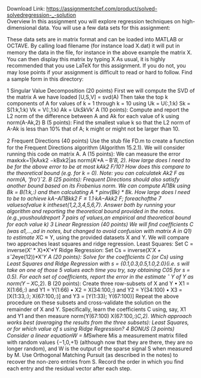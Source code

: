 Download Link: https://assignmentchef.com/product/solved-solvedregression-_-solution
<br>
Overview In this assignment you will explore regression techniques on high-dimensional data. You will use a few data sets for this assignment:

These data sets are in matrix format and can be loaded into MATLAB or OCTAVE. By calling load filename (for instance load X.dat) it will put in memory the data in the ﬁle, for instance in the above example the matrix X. You can then display this matrix by typing X As usual, it is highly recommended that you use LaTeX for this assignment. If you do not, you may lose points if your assignment is difﬁcult to read or hard to follow. Find a sample form in this directory:

1 Singular Value Decomposition (20 points) First we will compute the SVD of the matrix A we have loaded [U,S,V] = svd(A) Then take the top k components of A for values of k = 1 through k = 10 using Uk = U(:,1:k) Sk = S(1:k,1:k) Vk = V(:,1:k) Ak = Uk*Sk*Vk’ A (10 points): Compute and report the L2 norm of the difference between A and Ak for each value of k using norm(A-Ak,2) B (5 points): Find the smallest value k so that the L2 norm of A-Ak is less than 10% that of A; k might or might not be larger than 10.

2 Frequent Directions (40 points) Use the stub ﬁle FD.m to create a function for the Frequent Directions algorithm (Algorithm 15.2.1). We will consider running this code on matrix A. A (15 points): We can measure the error maxkxk=1|kAxk2 −kBxk2|as norm(A’*A – B’*B, 2). How large does l need to be for the above error to be at most kAk2 F/10? How does this compare to the theoretical bound (e.g. for k = 0). Note: you can calculatek Ak2 F as norm(A, ’fro’)ˆ2. B (25 points): Frequent Directions should also satisfy another bound based on its Frobenius norm. We can compute AΠBk using Bk = B(1:k,:) and then calculating A * pinv(Bk) * Bk. How large does l need to be to achieve kA−AΠBkk2 F ≤ 1.1·kA−Akk2 F; foreachofthe 7 valuesofvalue k intheset{1,2,3,4,5,6,7}. Answer both by running your algorithm and reporting the theoretical bound provided in the notes. (e.g.,youshouldreport 7 pairs of values,an empirical and theoretical bound for each value k) 3 Linear Regression (40 points) We will ﬁnd coefﬁcients C (was a1,…,ad in notes, but changed to avoid confusion with matrix A in Q1) to estimate X*C ≈ Y, using the provided datasets X and Y. We will compare two approaches least squares and ridge regression. Least Squares: Set C = inverse(X’ * X)*X’*Y Ridge Regression: Set Cs = inverse(X’*X + sˆ2*eye(12))*X’*Y A (20 points): Solve for the coefﬁcients C (or Cs) using Least Squares and Ridge Regression with s = {0.1,0.3,0.5,1.0,2.0}(i.e. s will take on one of those 5 values each time you try, say obtaining C05 for s = 0.5). For each set of coefﬁcients, report the error in the estimate ˆ Y of Y as norm(Y – X*C,2). B (20 points): Create three row-subsets of X and Y • X1 = X(1:66,:) and Y1 = Y(1:66) • X2 = X(34:100,:) and Y2 = Y(34:100) • X3 = [X(1:33,:); X(67:100,:)] and Y3 = [Y(1:33); Y(67:100)] Repeat the above procedure on these subsets and cross-validate the solution on the remainder of X and Y. Speciﬁcally, learn the coefﬁcients C using, say, X1 and Y1 and then measure norm(Y(67:100) X(67:100,:)*C,2). Which approach works best (averaging the results from the three subsets): Least Squares, or for which value of s using Ridge Regression? 4 BONUS (3 points) Consider a linear equationW = M*Swhere Mis a measurement matrix ﬁlled with random values {−1,0,+1} (although now that they are there, they are no longer random), and W is the output of the sparse signal S when measured by M. Use Orthogonal Matching Pursuit (as described in the notes) to recover the non-zero entries from S. Record the order in which you ﬁnd each entry and the residual vector after each step.